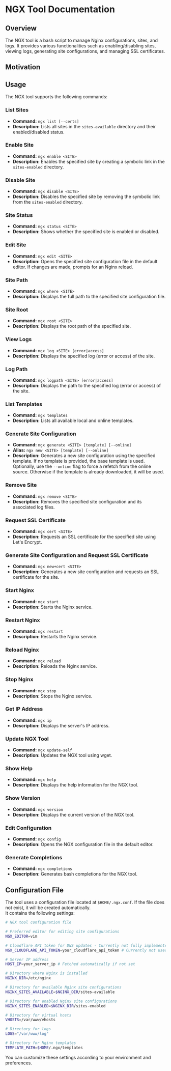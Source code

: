 # NGX Tool Documentation

## Overview
The NGX tool is a bash script to manage Nginx configurations, sites, and logs. It provides various functionalities such as enabling/disabling sites, viewing logs, generating site configurations, and managing SSL certificates.

## Motivation

## Usage
The NGX tool supports the following commands:

### List Sites
- **Command:** `ngx list [--certs]`
- **Description:** Lists all sites in the `sites-available` directory and their enabled/disabled status.

### Enable Site
- **Command:** `ngx enable <SITE>`
- **Description:** Enables the specified site by creating a symbolic link in the `sites-enabled` directory.

### Disable Site
- **Command:** `ngx disable <SITE>`
- **Description:** Disables the specified site by removing the symbolic link from the `sites-enabled` directory.

### Site Status
- **Command:** `ngx status <SITE>`
- **Description:** Shows whether the specified site is enabled or disabled.

### Edit Site
- **Command:** `ngx edit <SITE>`
- **Description:** Opens the specified site configuration file in the default editor. If changes are made, prompts for an Nginx reload.

### Site Path
- **Command:** `ngx where <SITE>`
- **Description:** Displays the full path to the specified site configuration file.

### Site Root
- **Command:** `ngx root <SITE>`
- **Description:** Displays the root path of the specified site.

### View Logs
- **Command:** `ngx log <SITE> [error|access]`
- **Description:** Displays the specified log (error or access) of the site.

### Log Path
- **Command:** `ngx logpath <SITE> [error|access]`
- **Description:** Displays the path to the specified log (error or access) of the site.

### List Templates
- **Command:** `ngx templates`
- **Description:** Lists all available local and online templates.

### Generate Site Configuration
- **Command:** `ngx generate <SITE> [template] [--online]`
- **Alias:** `ngx new <SITE> [template] [--online]`
- **Description:** Generates a new site configuration using the specified template. If no template is provided, the base template is used. Optionally, use the `--online` flag to force a refetch from the online source. Otherwise if the template is already downloaded, it will be used.

### Remove Site
- **Command:** `ngx remove <SITE>`
- **Description:** Removes the specified site configuration and its associated log files.

### Request SSL Certificate
- **Command:** `ngx cert <SITE>`
- **Description:** Requests an SSL certificate for the specified site using Let's Encrypt.

### Generate Site Configuration and Request SSL Certificate
- **Command:** `ngx new+cert <SITE>`
- **Description:** Generates a new site configuration and requests an SSL certificate for the site.

### Start Nginx
- **Command:** `ngx start`
- **Description:** Starts the Nginx service.

### Restart Nginx
- **Command:** `ngx restart`
- **Description:** Restarts the Nginx service.

### Reload Nginx
- **Command:** `ngx reload`
- **Description:** Reloads the Nginx service.

### Stop Nginx
- **Command:** `ngx stop`
- **Description:** Stops the Nginx service.

### Get IP Address
- **Command:** `ngx ip`
- **Description:** Displays the server's IP address.

### Update NGX Tool
- **Command:** `ngx update-self`
- **Description:** Updates the NGX tool using wget.

### Show Help
- **Command:** `ngx help`
- **Description:** Displays the help information for the NGX tool.

### Show Version
- **Command:** `ngx version`
- **Description:** Displays the current version of the NGX tool.

### Edit Configuration
- **Command:** `ngx config`
- **Description:** Opens the NGX configuration file in the default editor.

### Generate Completions
- **Command:** `ngx completions`
- **Description:** Generates bash completions for the NGX tool.

## Configuration File
The tool uses a configuration file located at `$HOME/.ngx.conf`. If the file does not exist, it will be created automatically.  
It contains the following settings:

```bash
# NGX tool configuration file

# Preferred editor for editing site configurations
NGX_EDITOR=vim

# Cloudflare API token for DNS updates - Currently not fully implemented
NGX_CLOUDFLARE_API_TOKEN=your_cloudflare_api_token # Currently not used

# Server IP address
HOST_IP=your_server_ip # Fetched automatically if not set

# Directory where Nginx is installed
NGINX_DIR=/etc/nginx

# Directory for available Nginx site configurations
NGINX_SITES_AVAILABLE=$NGINX_DIR/sites-available

# Directory for enabled Nginx site configurations
NGINX_SITES_ENABLED=$NGINX_DIR/sites-enabled

# Directory for virtual hosts
VHOSTS=/var/www/vhosts

# Directory for logs
LOGS="/var/www/log"

# Directory for Nginx templates
TEMPLATE_PATH=$HOME/.ngx/templates
```

You can customize these settings according to your environment and preferences.
